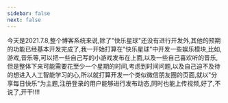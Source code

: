 ```yaml
---
sidebar: false
next: false
---
```

<BlogInfo/>






今天是2021.7.8,整个博客系统来说,除了"快乐星球"还没有进行开发外,其他的预期的功能已经基本开发完成了,我一开始打算在"快乐星球"中开发一些娱乐模块,比如,游戏,音乐等,可以把一些自己写的小游戏发布在上面,以及一些自己喜欢听的音乐,但是整体下来可能需要花至少一个星期的时间,考虑到时间问题,以及自己迫不及待的想进入人工智能学习的心,所以就打算开发一个类似微信朋友圈的页面,就以"分享每日快乐"为主题,注册登录的用户能够进行发布动态,同时也能上传视频,好了,不说了,开干!!!!

  








<ActionBox />
        
<style>#top-box {margin-top:0.5rem!important;}</style>